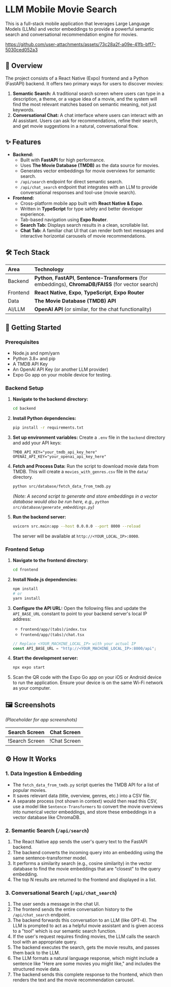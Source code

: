 # LLM Mobile Movie Search

This is a full-stack mobile application that leverages Large Language Models (LLMs) and vector embeddings to provide a powerful semantic search and conversational recommendation engine for movies.

https://github.com/user-attachments/assets/73c28a2f-a09e-41fb-bff7-5030ced052a3

## 🌟 Overview

The project consists of a React Native (Expo) frontend and a Python (FastAPI) backend. It offers two primary ways for users to discover movies:

1.  **Semantic Search:** A traditional search screen where users can type in a description, a theme, or a vague idea of a movie, and the system will find the most relevant matches based on semantic meaning, not just keywords.
2.  **Conversational Chat:** A chat interface where users can interact with an AI assistant. Users can ask for recommendations, refine their search, and get movie suggestions in a natural, conversational flow.

## ✨ Features

- **Backend:**
  - Built with **FastAPI** for high performance.
  - Uses **The Movie Database (TMDB)** as the data source for movies.
  - Generates vector embeddings for movie overviews for semantic search.
  - `/api/search` endpoint for direct semantic search.
  - `/api/chat_search` endpoint that integrates with an LLM to provide conversational responses and tool-use (movie search).
- **Frontend:**
  - Cross-platform mobile app built with **React Native & Expo**.
  - Written in **TypeScript** for type safety and better developer experience.
  - Tab-based navigation using **Expo Router**.
  - **Search Tab:** Displays search results in a clean, scrollable list.
  - **Chat Tab:** A familiar chat UI that can render both text messages and interactive horizontal carousels of movie recommendations.

## 🛠️ Tech Stack

| Area     | Technology                                                                                                  |
| :------- | :---------------------------------------------------------------------------------------------------------- |
| Backend  | **Python**, **FastAPI**, **Sentence-Transformers** (for embeddings), **ChromaDB/FAISS** (for vector search) |
| Frontend | **React Native**, **Expo**, **TypeScript**, **Expo Router**                                                 |
| Data     | **The Movie Database (TMDB) API**                                                                           |
| AI/LLM   | **OpenAI API** (or similar, for the chat functionality)                                                     |

## 🚀 Getting Started

### Prerequisites

- Node.js and npm/yarn
- Python 3.8+ and pip
- A TMDB API Key
- An OpenAI API Key (or another LLM provider)
- Expo Go app on your mobile device for testing.

### Backend Setup

1.  **Navigate to the backend directory:**

    ```bash
    cd backend
    ```

2.  **Install Python dependencies:**

    ```bash
    pip install -r requirements.txt
    ```

3.  **Set up environment variables:**
    Create a `.env` file in the `backend` directory and add your API keys:

    ```env
    TMDB_API_KEY="your_tmdb_api_key_here"
    OPENAI_API_KEY="your_openai_api_key_here"
    ```

4.  **Fetch and Process Data:**
    Run the script to download movie data from TMDB. This will create a `movies_with_genres.csv` file in the `data/` directory.

    ```bash
    python src/database/fetch_data_from_tmdb.py
    ```

    _(Note: A second script to generate and store embeddings in a vector database would also be run here, e.g., `python src/database/generate_embeddings.py`)_

5.  **Run the backend server:**
    ```bash
    uvicorn src.main:app --host 0.0.0.0 --port 8000 --reload
    ```
    The server will be available at `http://<YOUR_LOCAL_IP>:8000`.

### Frontend Setup

1.  **Navigate to the frontend directory:**

    ```bash
    cd frontend
    ```

2.  **Install Node.js dependencies:**

    ```bash
    npm install
    # or
    yarn install
    ```

3.  **Configure the API URL:**
    Open the following files and update the `API_BASE_URL` constant to point to your backend server's local IP address:

    - `frontend/app/(tabs)/index.tsx`
    - `frontend/app/(tabs)/chat.tsx`

    ```typescript
    // Replace <YOUR_MACHINE_LOCAL_IP> with your actual IP
    const API_BASE_URL = "http://<YOUR_MACHINE_LOCAL_IP>:8000/api";
    ```

4.  **Start the development server:**

    ```bash
    npx expo start
    ```

5.  Scan the QR code with the Expo Go app on your iOS or Android device to run the application. Ensure your device is on the same Wi-Fi network as your computer.

## 🖼️ Screenshots

_(Placeholder for app screenshots)_

| Search Screen  | Chat Screen  |
| :------------: | :----------: |
| !Search Screen | !Chat Screen |

## ⚙️ How It Works

### 1. Data Ingestion & Embedding

- The `fetch_data_from_tmdb.py` script queries the TMDB API for a list of popular movies.
- It saves relevant data (title, overview, genres, etc.) into a CSV file.
- A separate process (not shown in context) would then read this CSV, use a model like `Sentence-Transformers` to convert the movie overviews into numerical vector embeddings, and store these embeddings in a vector database like ChromaDB.

### 2. Semantic Search (`/api/search`)

1.  The React Native app sends the user's query text to the FastAPI backend.
2.  The backend converts the incoming query into an embedding using the same sentence-transformer model.
3.  It performs a similarity search (e.g., cosine similarity) in the vector database to find the movie embeddings that are "closest" to the query embedding.
4.  The top N results are returned to the frontend and displayed in a list.

### 3. Conversational Search (`/api/chat_search`)

1.  The user sends a message in the chat UI.
2.  The frontend sends the entire conversation history to the `/api/chat_search` endpoint.
3.  The backend forwards this conversation to an LLM (like GPT-4). The LLM is prompted to act as a helpful movie assistant and is given access to a "tool" which is our semantic search function.
4.  If the user's request requires finding movies, the LLM calls the search tool with an appropriate query.
5.  The backend executes the search, gets the movie results, and passes them back to the LLM.
6.  The LLM formats a natural language response, which might include a sentence like "Here are some movies you might like," and includes the structured movie data.
7.  The backend sends this complete response to the frontend, which then renders the text and the movie recommendation carousel.
